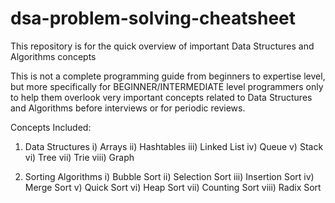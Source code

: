 # dsa-problem-solving-cheatsheet
This repository is for the quick overview of important Data Structures and Algorithms concepts

This is not a complete programming guide from beginners to expertise level, but more specifically for BEGINNER/INTERMEDIATE level programmers only to help them overlook very important concepts related to Data Structures and Algorithms before interviews or for periodic reviews.

Concepts Included:
1. Data Structures
    i) Arrays
   ii) Hashtables
  iii) Linked List
   iv) Queue
    v) Stack
   vi) Tree
  vii) Trie 
 viii) Graph
 
 2. Sorting Algorithms
    i) Bubble Sort
   ii) Selection Sort
  iii) Insertion Sort
   iv) Merge Sort
    v) Quick Sort
   vi) Heap Sort
  vii) Counting Sort
 viii) Radix Sort
